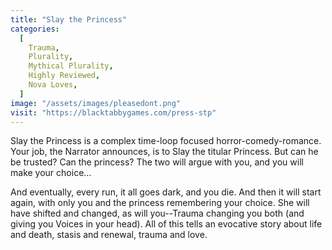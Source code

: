 ```yaml
---
title: "Slay the Princess"
categories:
  [
    Trauma,
    Plurality,
    Mythical Plurality,
    Highly Reviewed,
    Nova Loves,
  ]
image: "/assets/images/pleasedont.png"
visit: "https://blacktabbygames.com/press-stp"
---
```


Slay the Princess is a complex time-loop focused horror-comedy-romance. Your job, the Narrator announces, is to Slay the titular Princess. But can he be trusted? Can the princess? The two will argue with you, and you will make your choice...

And eventually, every run, it all goes dark, and you die. And then it will start again, with only you and the princess remembering your choice. She will have shifted and changed, as will you--Trauma changing you both (and giving you Voices in your head). All of this tells an evocative story about life and death, stasis and renewal, trauma and love.